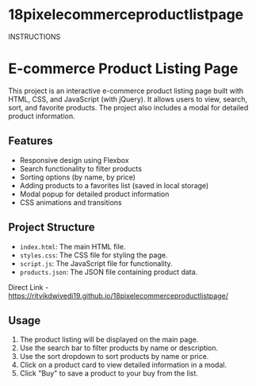 # 18pixelecommerceproductlistpage

INSTRUCTIONS

# E-commerce Product Listing Page

This project is an interactive e-commerce product listing page built with HTML, CSS, and JavaScript (with jQuery). It allows users to view, search, sort, and favorite products. The project also includes a modal for detailed product information.

## Features

- Responsive design using Flexbox
- Search functionality to filter products
- Sorting options (by name, by price)
- Adding products to a favorites list (saved in local storage)
- Modal popup for detailed product information
- CSS animations and transitions

## Project Structure

- `index.html`: The main HTML file.
- `styles.css`: The CSS file for styling the page.
- `script.js`: The JavaScript file for functionality.
- `products.json`: The JSON file containing product data.

Direct Link - https://ritvikdwivedi19.github.io/18pixelecommerceproductlistpage/ 

## Usage

1. The product listing will be displayed on the main page.
2. Use the search bar to filter products by name or description.
3. Use the sort dropdown to sort products by name or price.
4. Click on a product card to view detailed information in a modal.
5. Click "Buy" to save a product to your buy from the list.
